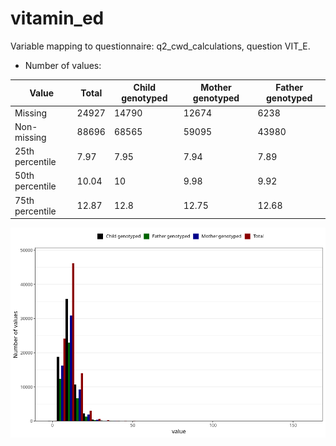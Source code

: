 # vitamin_ed
Variable mapping to questionnaire: q2_cwd_calculations, question VIT_E.
- Number of values:

| Value | Total | Child genotyped | Mother genotyped | Father genotyped |
| ----- | ----- | --------------- | ---------------- | ---------------- |
| Missing | 24927 | 14790 | 12674 | 6238 |
| Non-missing | 88696 | 68565 | 59095 | 43980 |
| 25th percentile | 7.97 | 7.95 | 7.94 | 7.89 |
| 50th percentile | 10.04 | 10 | 9.98 | 9.92 |
| 75th percentile | 12.87 | 12.8 | 12.75 | 12.68 |



![](vitamin_ed_n.png)




